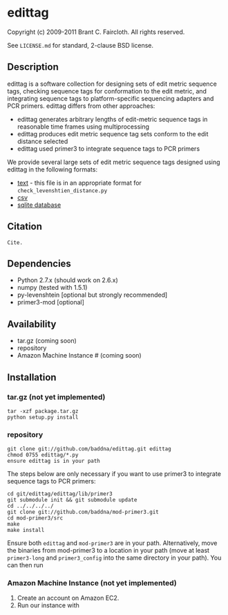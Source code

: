 # edittag

Copyright (c) 2009-2011 Brant C. Faircloth.
All rights reserved.

See `LICENSE.md` for standard, 2-clause BSD license.

## Description

edittag is a software collection for designing sets of edit metric sequence tags, checking sequence tags for conformation to the edit metric, and integrating sequence tags to platform-specific sequencing adapters and PCR primers.  edittag differs from other approaches:

 * edittag generates arbitrary lengths of edit-metric sequence tags in reasonable time frames using multiprocessing
 * edittag produces edit metric sequence tag sets conform to the edit distance selected
 * edittag used primer3 to integrate sequence tags to PCR primers

We provide several large sets of edit metric sequence tags designed using edittag in the following formats:

 * [text](https://github.com/downloads/BadDNA/edittag/edit_metric_tags.txt) - this file is in an appropriate format for `check_levenshtien_distance.py`
 * [csv](https://github.com/downloads/BadDNA/edittag/edit_metric_tags.csv)
 * [sqlite database](https://github.com/downloads/BadDNA/edittag/edit_metric_tags.sqlite.zip)

## Citation

    Cite.

## Dependencies

 * Python 2.7.x (should work on 2.6.x)
 * numpy (tested with 1.5.1)
 * py-levenshtein [optional but strongly recommended]
 * primer3-mod [optional]

## Availability

 * tar.gz (coming soon)
 * repository
 * Amazon Machine Instance # (coming soon)

## Installation

### tar.gz (not yet implemented)

    tar -xzf package.tar.gz
    python setup.py install

### repository

    git clone git://github.com/baddna/edittag.git edittag
    chmod 0755 edittag/*.py
    ensure edittag is in your path

The steps below are only necessary if you want to use primer3 to integrate sequence tags to PCR primers:

    cd git/edittag/edittag/lib/primer3
    git submodule init && git submodule update
    cd ../../../../
    git clone git://github.com/baddna/mod-primer3.git
    cd mod-primer3/src
    make
    make install
 
Ensure both `edittag` and `mod-primer3` are in your path.  Alternatively, move the binaries from mod-primer3 to a location in your path (move at least `primer3-long` and `primer3_config` into the same directory in your path).  You can then run

### Amazon Machine Instance (not yet implemented)

 1. Create an account on Amazon EC2.  
 1. Run our instance with
 